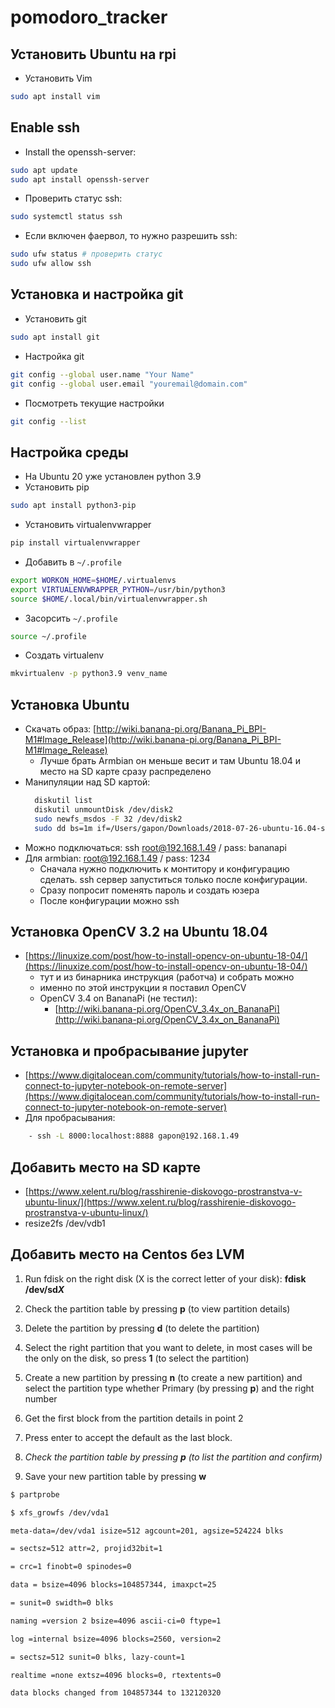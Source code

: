 # pomodoro_tracker

## Установить Ubuntu на rpi
- Установить Vim
```bash
sudo apt install vim
```

## Enable ssh

- Install the openssh-server:
```bash
sudo apt update
sudo apt install openssh-server
```
- Проверить статус ssh:
```bash
sudo systemctl status ssh
```
- Если включен фаервол, то нужно разрешить ssh:
```bash
sudo ufw status # проверить статус
sudo ufw allow ssh
```

## Установка и настройка git
- Установить git
```bash
sudo apt install git
```
- Настройка git
```bash
git config --global user.name "Your Name"
git config --global user.email "youremail@domain.com"
```
- Посмотреть текущие настройки
```bash
git config --list
```

## Настройка среды
- На Ubuntu 20 уже установлен python 3.9
- Установить pip
```bash
sudo apt install python3-pip
```
- Установить virtualenvwrapper
```bash
pip install virtualenvwrapper
```
- Добавить в `~/.profile`
```bash
export WORKON_HOME=$HOME/.virtualenvs
export VIRTUALENVWRAPPER_PYTHON=/usr/bin/python3
source $HOME/.local/bin/virtualenvwrapper.sh
```
- Засорсить `~/.profile`
```bash
source ~/.profile
```
- Создать virtualenv
```bash
mkvirtualenv -p python3.9 venv_name
```



## Установка Ubuntu

- Скачать образ: [http://wiki.banana-pi.org/Banana_Pi_BPI-M1#Image_Release](http://wiki.banana-pi.org/Banana_Pi_BPI-M1#Image_Release)
    - Лучше брать Armbian он меньше весит и там Ubuntu 18.04 и место на SD карте сразу распределено
- Манипуляции над SD картой:
  ```bash
    diskutil list
    diskutil unmountDisk /dev/disk2
    sudo newfs_msdos -F 32 /dev/disk2
    sudo dd bs=1m if=/Users/gapon/Downloads/2018-07-26-ubuntu-16.04-server-preview-bpi-m1-m1p-r1-sd-emmc.img of=/dev/rdisk2
  ```
- Можно подключаться: ssh root@192.168.1.49 / pass: bananapi
- Для armbian: root@192.168.1.49 / pass: 1234
    - Сначала нужно подключить к монтитору и конфигурацию сделать. ssh сервер запуститься только после конфигурации.
    - Сразу попросит поменять пароль и создать юзера
    - После конфигурации можно ssh

## Установка OpenCV 3.2 на Ubuntu 18.04

- [https://linuxize.com/post/how-to-install-opencv-on-ubuntu-18-04/](https://linuxize.com/post/how-to-install-opencv-on-ubuntu-18-04/)
    - тут и из бинарника инструкция (работча) и собрать можно
    - именно по этой инструкции я поставил OpenCV
    - OpenCV 3.4 on BananaPi (не тестил):
        - [http://wiki.banana-pi.org/OpenCV_3.4x_on_BananaPi](http://wiki.banana-pi.org/OpenCV_3.4x_on_BananaPi)

## Установка и пробрасывание jupyter

- [https://www.digitalocean.com/community/tutorials/how-to-install-run-connect-to-jupyter-notebook-on-remote-server](https://www.digitalocean.com/community/tutorials/how-to-install-run-connect-to-jupyter-notebook-on-remote-server)
- Для пробрасывания:
```bash
    - ssh -L 8000:localhost:8888 gapon@192.168.1.49
```


## Добавить место на SD карте

- [https://www.xelent.ru/blog/rasshirenie-diskovogo-prostranstva-v-ubuntu-linux/](https://www.xelent.ru/blog/rasshirenie-diskovogo-prostranstva-v-ubuntu-linux/)
- resize2fs /dev/vdb1

## Добавить место на Centos без LVM

1. Run fdisk on the right disk (X is the correct letter of your disk): **fdisk /dev/sd*X***

2. Check the partition table by pressing **p** (to view partition details)

3. Delete the partition by pressing **d** (to delete the partition)

4. Select the right partition that you want to delete, in most cases will be the only on the disk, so press **1** (to select the partition)

5. Create a new partition by pressing **n** (to create a new partition) and select the partition type whether Primary (by pressing **p**) and the right number

6. Get the first block from the partition details in point 2

7. Press enter to accept the default as the last block.

8. *Check the partition table by pressing **p** (to list the partition and confirm)*

9. Save your new partition table by pressing **w**

```bash
$ partprobe

$ xfs_growfs /dev/vda1

meta-data=/dev/vda1 isize=512 agcount=201, agsize=524224 blks

= sectsz=512 attr=2, projid32bit=1

= crc=1 finobt=0 spinodes=0

data = bsize=4096 blocks=104857344, imaxpct=25

= sunit=0 swidth=0 blks

naming =version 2 bsize=4096 ascii-ci=0 ftype=1

log =internal bsize=4096 blocks=2560, version=2

= sectsz=512 sunit=0 blks, lazy-count=1

realtime =none extsz=4096 blocks=0, rtextents=0

data blocks changed from 104857344 to 132120320
```
